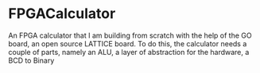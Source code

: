 # FPGACalculator
An FPGA calculator that I am building from scratch with the help of the GO board, an open source LATTICE board. To do this, the calculator needs a couple of parts, namely an ALU, a layer of abstraction for the hardware, a BCD to Binary 
